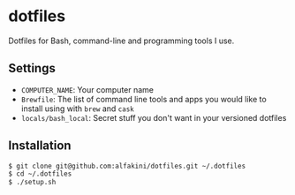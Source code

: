 # dotfiles

Dotfiles for Bash, command-line and programming tools I use.

## Settings

* `COMPUTER_NAME`: Your computer name
* `Brewfile`: The list of command line tools and apps you would like to install using with `brew` and `cask`
* `locals/bash_local`: Secret stuff you don't want in your versioned dotfiles

## Installation

```bash
$ git clone git@github.com:alfakini/dotfiles.git ~/.dotfiles
$ cd ~/.dotfiles
$ ./setup.sh
```
